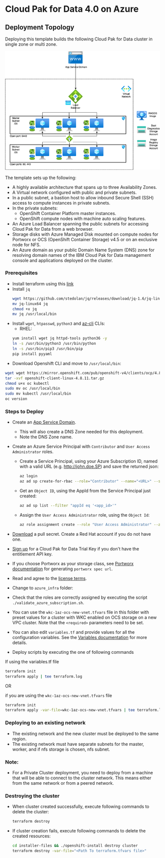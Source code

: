 # Cloud Pak for Data 4.0 on Azure

## Deployment Topology

Deploying this template builds the following Cloud Pak for Data cluster in single zone or multi zone.

![Alt text](images/AzureCPD-Arch.png)

The template sets up the following:
- A highly available architecture that spans up to three Availability Zones.
- A Virtual network configured with public and private subnets.
- In a public subnet, a bastion host to allow inbound Secure Shell (SSH) access to compute instances in private subnets.
-	In the private subnets:
    * OpenShift Container Platform master instances.
    * OpenShift compute nodes with machine auto scaling features.
- An Azure Load Balancer spanning the public subnets for accessing Cloud Pak for Data from a web browser.
- Storage disks with Azure Managed Disk mounted on compute nodes for Portworx or OCS (OpenShift Container Storage) v4.5 or on an exclusive node for NFS.
- An Azure domain as your public Domain Name System (DNS) zone for resolving domain names of the IBM Cloud Pak for Data management console and applications deployed on the cluster.

### Prerequisites
* Install terraform using this [link](https://learn.hashicorp.com/tutorials/terraform/install-cli)
* Install `jq`
  ```bash
  wget https://github.com/stedolan/jq/releases/download/jq-1.6/jq-linux64
  mv jq-linux64 jq
  chmod +x jq
  mv jq /usr/local/bin
  ```
* Install `wget`, `htpasswd`, `python3` and [az-cli](https://docs.microsoft.com/en-us/cli/azure/install-azure-cli?view=azure-cli-latest) CLIs:
  * RHEL:
  ```bash
  yum install wget jq httpd-tools python36 -y
  ln -s /usr/bin/python3 /usr/bin/python
  ln -s /usr/bin/pip3 /usr/bin/pip
  pip install pyyaml
  ```
* Download Openshift CLI and move to `/usr/local/bin`:
```bash
wget wget https://mirror.openshift.com/pub/openshift-v4/clients/ocp/4.8.11/openshift-client-linux-4.8.11.tar.gz
tar -xvf openshift-client-linux-4.8.11.tar.gz
chmod u+x oc kubectl
sudo mv oc /usr/local/bin
sudo mv kubectl /usr/local/bin
oc version
```


### Steps to Deploy

* Create an [App Service Domain](https://portal.azure.com/#create/Microsoft.Domain).
  * This will also create a DNS Zone needed for this deployment.
  * Note the DNS Zone name.
* Create an Azure Service Principal with `Contributor` and `User Access Administrator` roles.
  * Create a Service Principal, using your Azure Subscription ID, named with a valid URL (e.g. http://john.doe.SP) and save the returned json:
    ```bash
    az login
    az ad sp create-for-rbac --role="Contributor" --name="<URL>" --scopes="/subscriptions/<subscription_id>"
    ```
  * Get an `Object ID`, using the AppId from the Service Principal just created:
    ```bash
    az ad sp list --filter "appId eq '<app_id>'"
    ```
  * Assign the `User Access Administrator` role, using the `Object Id`:
    ```bash
    az role assignment create --role "User Access Administrator" --assignee-object-id "<object_id>"
    ```
* [Download](https://cloud.redhat.com/openshift/install/pull-secret) a pull secret. Create a Red Hat account if you do not have one.

* [Sign up](https://www.ibm.com/account/reg/us-en/signup?formid=urx-42212) for a Cloud Pak for Data Trial Key if you don't have the entitlement API key.

* If you choose Portworx as your storage class, see [Portworx documentation](PORTWORX.md) for generating `portworx spec url`. 

* Read and agree to the [license terms](https://ibm.biz/BdffBz).

* Change to `azure_infra` folder:

* Check that the roles are correctly assigned by executing the script `./validate_azure_subscription.sh`.
* You can use the `wkc-1az-ocs-new-vnet.tfvars` file in this folder with preset values for a cluster with WKC enabled on OCS storage on a new VPC cluster. Note that the `<required>` parameters need to be set.
* You can also edit `variables.tf` and provide values for all the configuration variables. See the [Variables documentation](VARIABLES.md) for more details.

* Deploy scripts by executing the one of following commands

If using the variables.tf file

```bash
terraform init
terraform apply | tee terraform.log
```

OR 

if you are using the `wkc-1az-ocs-new-vnet.tfvars` file

```bash
terraform init
terraform apply -var-file=wkc-1az-ocs-new-vnet.tfvars | tee terraform.log
```

### Deploying to an existing network
* The existing network and the new cluster must be deployed to the same region.
* The existing network must have separate subnets for the master, worker, and if nfs storage is chosen, nfs subnet.

### Note:
* For a Private Cluster deployment, you need to deploy from a machine that will be able to connect to the cluster network. This means either from the same network or from a peered network.

### Destroying the cluster

* When cluster created successfully, execute following commands to delete the cluster:
  ```bash
  terraform destroy
  ```
* If cluster creation fails, execute following commands to delete the created resources:
  ```bash
  cd installer-files && ./openshift-install destroy cluster
  terraform destroy -var-file="<Path To terraform.tfvars file>"
  ```

